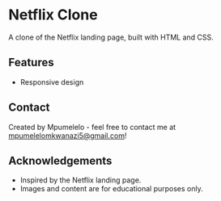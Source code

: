 # Netflix Clone
A clone of the Netflix landing page, built with HTML and CSS.

## Features
- Responsive design

## Contact
Created by Mpumelelo - feel free to contact me at mpumelelomkwanazi5@gmail.com!

## Acknowledgements
- Inspired by the Netflix landing page.
- Images and content are for educational purposes only.


